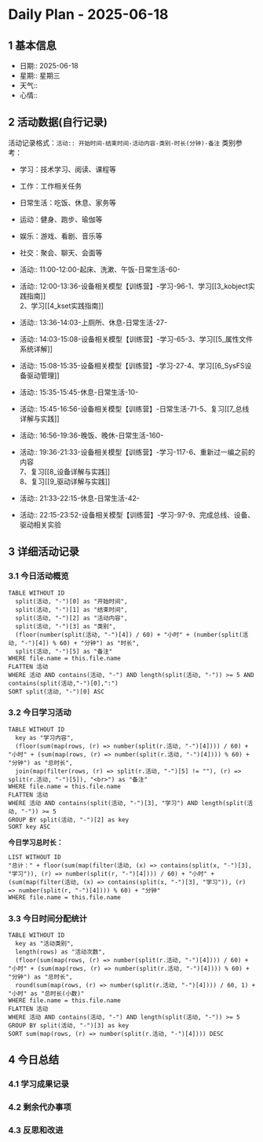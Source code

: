# Daily Plan - 2025-06-18

## 1 基本信息

- 日期:: 2025-06-18
- 星期:: 星期三
- 天气::
- 心情::

## 2 活动数据(自行记录)
活动记录格式：`活动:: 开始时间-结束时间-活动内容-类别-时长(分钟)-备注`
类别参考：
- 学习：技术学习、阅读、课程等
- 工作：工作相关任务
- 日常生活：吃饭、休息、家务等
- 运动：健身、跑步、瑜伽等
- 娱乐：游戏、看剧、音乐等
- 社交：聚会、聊天、会面等

- 活动:: 11:00-12:00-起床、洗漱、午饭-日常生活-60-
- 活动:: 12:00-13:36-设备相关模型【训练营】-学习-96-1、学习[[3_kobject实践指南]]<br>2、学习[[4_kset实践指南]]
- 活动:: 13:36-14:03-上厕所、休息-日常生活-27-
- 活动:: 14:03-15:08-设备相关模型【训练营】-学习-65-3、学习[[5_属性文件系统详解]]
- 活动:: 15:08-15:35-设备相关模型【训练营】-学习-27-4、学习[[6_SysFS设备驱动管理]]
- 活动:: 15:35-15:45-休息-日常生活-10-
- 活动:: 15:45-16:56-设备相关模型【训练营】-日常生活-71-5、复习[[7_总线详解与实践]]
- 活动:: 16:56-19:36-晚饭、晚休-日常生活-160-
- 活动:: 19:36-21:33-设备相关模型【训练营】-学习-117-6、重新过一编之前的内容<br>7、复习[[8_设备详解与实践]]<br>8、复习[[9_驱动详解与实践]]
- 活动:: 21:33-22:15-休息-日常生活-42-
- 活动:: 22:15-23:52-设备相关模型【训练营】-学习-97-9、完成总线、设备、驱动相关实验

## 3 详细活动记录

### 3.1 今日活动概览

```dataview
TABLE WITHOUT ID
  split(活动, "-")[0] as "开始时间",
  split(活动, "-")[1] as "结束时间", 
  split(活动, "-")[2] as "活动内容",
  split(活动, "-")[3] as "类别",
  (floor(number(split(活动, "-")[4]) / 60) + "小时" + (number(split(活动, "-")[4]) % 60) + "分钟") as "时长",
  split(活动, "-")[5] as "备注"
WHERE file.name = this.file.name
FLATTEN 活动
WHERE 活动 AND contains(活动, "-") AND length(split(活动, "-")) >= 5 AND contains(split(活动,"-")[0],":")
SORT split(活动, "-")[0] ASC
```

### 3.2 今日学习活动

```dataview
TABLE WITHOUT ID
  key as "学习内容",
  (floor(sum(map(rows, (r) => number(split(r.活动, "-")[4]))) / 60) + "小时" + (sum(map(rows, (r) => number(split(r.活动, "-")[4]))) % 60) + "分钟") as "总时长",
  join(map(filter(rows, (r) => split(r.活动, "-")[5] != ""), (r) => split(r.活动, "-")[5]), "<br>") as "备注"
WHERE file.name = this.file.name
FLATTEN 活动
WHERE 活动 AND contains(split(活动, "-")[3], "学习") AND length(split(活动, "-")) >= 5
GROUP BY split(活动, "-")[2] as key
SORT key ASC

```

**今日学习总时长：**

```dataview
LIST WITHOUT ID
"总计：" + floor(sum(map(filter(活动, (x) => contains(split(x, "-")[3], "学习")), (r) => number(split(r, "-")[4]))) / 60) + "小时" + (sum(map(filter(活动, (x) => contains(split(x, "-")[3], "学习")), (r) => number(split(r, "-")[4]))) % 60) + "分钟"
WHERE file.name = this.file.name
```

### 3.3 今日时间分配统计

```dataview
TABLE WITHOUT ID
  key as "活动类别",
  length(rows) as "活动次数",
  (floor(sum(map(rows, (r) => number(split(r.活动, "-")[4]))) / 60) + "小时" + (sum(map(rows, (r) => number(split(r.活动, "-")[4]))) % 60) + "分钟") as "总时长",
  round(sum(map(rows, (r) => number(split(r.活动, "-")[4]))) / 60, 1) + "小时" as "总时长(小数)"
WHERE file.name = this.file.name
FLATTEN 活动
WHERE 活动 AND contains(活动, "-") AND length(split(活动, "-")) >= 5
GROUP BY split(活动, "-")[3] as key
SORT sum(map(rows, (r) => number(split(r.活动, "-")[4]))) DESC
```

## 4 今日总结

### 4.1 学习成果记录

### 4.2 剩余代办事项

### 4.3 反思和改进

